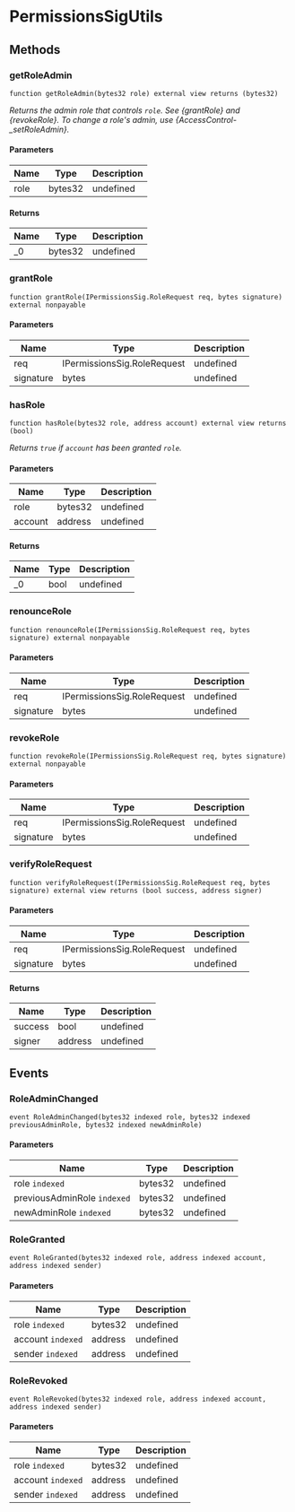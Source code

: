 # PermissionsSigUtils









## Methods

### getRoleAdmin

```solidity
function getRoleAdmin(bytes32 role) external view returns (bytes32)
```



*Returns the admin role that controls `role`. See {grantRole} and {revokeRole}. To change a role&#39;s admin, use {AccessControl-_setRoleAdmin}.*

#### Parameters

| Name | Type | Description |
|---|---|---|
| role | bytes32 | undefined |

#### Returns

| Name | Type | Description |
|---|---|---|
| _0 | bytes32 | undefined |

### grantRole

```solidity
function grantRole(IPermissionsSig.RoleRequest req, bytes signature) external nonpayable
```





#### Parameters

| Name | Type | Description |
|---|---|---|
| req | IPermissionsSig.RoleRequest | undefined |
| signature | bytes | undefined |

### hasRole

```solidity
function hasRole(bytes32 role, address account) external view returns (bool)
```



*Returns `true` if `account` has been granted `role`.*

#### Parameters

| Name | Type | Description |
|---|---|---|
| role | bytes32 | undefined |
| account | address | undefined |

#### Returns

| Name | Type | Description |
|---|---|---|
| _0 | bool | undefined |

### renounceRole

```solidity
function renounceRole(IPermissionsSig.RoleRequest req, bytes signature) external nonpayable
```





#### Parameters

| Name | Type | Description |
|---|---|---|
| req | IPermissionsSig.RoleRequest | undefined |
| signature | bytes | undefined |

### revokeRole

```solidity
function revokeRole(IPermissionsSig.RoleRequest req, bytes signature) external nonpayable
```





#### Parameters

| Name | Type | Description |
|---|---|---|
| req | IPermissionsSig.RoleRequest | undefined |
| signature | bytes | undefined |

### verifyRoleRequest

```solidity
function verifyRoleRequest(IPermissionsSig.RoleRequest req, bytes signature) external view returns (bool success, address signer)
```





#### Parameters

| Name | Type | Description |
|---|---|---|
| req | IPermissionsSig.RoleRequest | undefined |
| signature | bytes | undefined |

#### Returns

| Name | Type | Description |
|---|---|---|
| success | bool | undefined |
| signer | address | undefined |



## Events

### RoleAdminChanged

```solidity
event RoleAdminChanged(bytes32 indexed role, bytes32 indexed previousAdminRole, bytes32 indexed newAdminRole)
```





#### Parameters

| Name | Type | Description |
|---|---|---|
| role `indexed` | bytes32 | undefined |
| previousAdminRole `indexed` | bytes32 | undefined |
| newAdminRole `indexed` | bytes32 | undefined |

### RoleGranted

```solidity
event RoleGranted(bytes32 indexed role, address indexed account, address indexed sender)
```





#### Parameters

| Name | Type | Description |
|---|---|---|
| role `indexed` | bytes32 | undefined |
| account `indexed` | address | undefined |
| sender `indexed` | address | undefined |

### RoleRevoked

```solidity
event RoleRevoked(bytes32 indexed role, address indexed account, address indexed sender)
```





#### Parameters

| Name | Type | Description |
|---|---|---|
| role `indexed` | bytes32 | undefined |
| account `indexed` | address | undefined |
| sender `indexed` | address | undefined |




